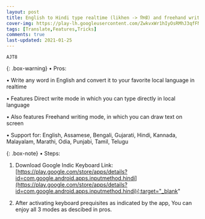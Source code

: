 ```yaml
---
layout: post
title: English to Hindi type realtime (likhen -> लिखें) and freehand writing - Indic Keyboard
cover-img: https://play-lh.googleusercontent.com/ZwkvxWr1hIyOsRMhJ3qfFN8NIcOjbDmDykJqX0u-GZ0MQbR0ZEoEUmsouwLhvKYJ-x8=w2400
tags: [Translate,Features,Tricks]
comments: true
last-updated: 2021-01-25
---
```


``AJT8``

{: .box-warning}
• Pros:

• Write any word in English and convert it to your favorite local language in realtime

• Features Direct write mode in which you can type directly in local language

• Also features Freehand writing mode, in which you can draw text on screen

• Support for: English, Assamese, Bengali, Gujarati, Hindi, Kannada, Malayalam, Marathi, Odia, Punjabi, Tamil, Telugu

{: .box-note}
• Steps:

1. Download Google Indic Keyboard
   Link: [https://play.google.com/store/apps/details?id=com.google.android.apps.inputmethod.hindi](https://play.google.com/store/apps/details?id=com.google.android.apps.inputmethod.hindi){:target="_blank"

2. After activating keyboard prequisites as indicated by the app,
   You can enjoy all 3 modes as descibed in pros.
